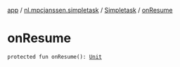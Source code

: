 [app](../../index.md) / [nl.mpcjanssen.simpletask](../index.md) / [Simpletask](index.md) / [onResume](.)

# onResume

`protected fun onResume(): `[`Unit`](https://kotlinlang.org/api/latest/jvm/stdlib/kotlin/-unit/index.html)